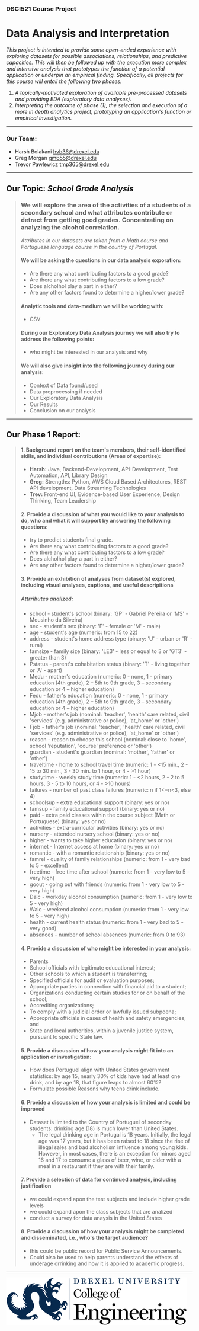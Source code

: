 ### DSCI521 Course Project

# Data Analysis and Interpretation

_This project is intended to provide some open-ended experience with exploring datasets for possible associations, relationships, and predictive capacities. This will then be followed up with the execution more complex and intensive analysis that prototypes the function of a potential application or underpin an empirical finding. Specifically, all projects for this course will entail the following two phases:_

1. _A topically-motivated exploration of available pre-processed datasets and providing EDA  (exploratory data analyses)._
2. _Interpreting the outcome of phase (1), the selection and execution of a more in depth analytics project, prototyping an application's function or empirical investigation._
---

### Our Team:
- Harsh Bolakani hvb36@drexel.edu
- Greg Morgan gm655@drexel.edu
- Trevor Pawlewicz tmp365@drexel.edu
---

## Our Topic: _School Grade Analysis_
>
> ### We will explore the area of the activities of a students of a secondary school and what attributes contribute or detract from getting good grades. Concentrating on analyzing the alcohol correlation.
>
> _Attributes in our datasets are taken from a Math course and Portuguese language course in the country of Portugal._
>
> #### We will be asking the questions in our data analysis exporation:
> - Are there any what contributing factors to a good grade?
> - Are there any what contributing factors to a low grade?
> - Does alcholhol play a part in either?
> - Are any other factors found to determine a higher/lower grade?
>
> #### Analytic tools and data-medium we will be working with:
> - CSV
>
> #### During our Exploratory Data Analysis journey we will also try to address the following points:
> - who might be interested in our analysis and why
>
> #### We will also give insight into the following journey during our analysis:
> - Context of Data found/used
> - Data preprocessing if needed
> - Our Exploratory Data Analysis
> - Our Results
> - Conclusion on our analysis
---
## Our Phase 1 Report:
>
> #### 1. Background report on the team's members, their self-identified skills, and individual contributions (Areas of expertise):
> - **Harsh:** Java, Backend-Development, API-Development, Test Automation, API, Library Design
> - **Greg:** Strengths: Python, AWS Cloud Based Architectures, REST API development, Data Streaming Technologies
> - **Trev:** Front-end UI, Evidence-based User Experience, Design Thinking, Team Leadership
>
>
> #### 2. Provide a discussion of what you would like to your analysis to do, who and what it will support by answering the following questions:
>   - try to predict students final grade.
>   - Are there any what contributing factors to a good grade?
>   - Are there any what contributing factors to a low grade?
>   - Does alcholhol play a part in either?
>   - Are any other factors found to determine a higher/lower grade?
>
>
> #### 3. Provide an exhibition of analyses from dataset(s) explored, including visual analyses, captions, and useful descripitions
> ##### _Attrributes analized:_
>   - school - student's school (binary: 'GP' - Gabriel Pereira or 'MS' - Mousinho da Silveira)
>   - sex - student's sex (binary: 'F' - female or 'M' - male)
>   - age - student's age (numeric: from 15 to 22)
>   - address - student's home address type (binary: 'U' - urban or 'R' - rural)
>   - famsize - family size (binary: 'LE3' - less or equal to 3 or 'GT3' - greater than 3)
>   - Pstatus - parent's cohabitation status (binary: 'T' - living together or 'A' - apart)
>   - Medu - mother's education (numeric: 0 - none, 1 - primary education (4th grade), 2 – 5th to 9th grade, 3 – secondary education or 4 – higher education)
>   - Fedu - father's education (numeric: 0 - none, 1 - primary education (4th grade), 2 – 5th to 9th grade, 3 – secondary education or 4 – higher education)
>   - Mjob - mother's job (nominal: 'teacher', 'health' care related, civil 'services' (e.g. administrative or police), 'at_home' or 'other')
>   - Fjob - father's job (nominal: 'teacher', 'health' care related, civil 'services' (e.g. administrative or police), 'at_home' or 'other')
>   - reason - reason to choose this school (nominal: close to 'home', school 'reputation', 'course' preference or 'other')
>   - guardian - student's guardian (nominal: 'mother', 'father' or 'other')
>   - traveltime - home to school travel time (numeric: 1 - <15 min., 2 - 15 to 30 min., 3 - 30 min. to 1 hour, or 4 - >1 hour)
>   - studytime - weekly study time (numeric: 1 - <2 hours, 2 - 2 to 5 hours, 3 - 5 to 10 hours, or 4 - >10 hours)
>   - failures - number of past class failures (numeric: n if 1<=n<3, else 4)
>   - schoolsup - extra educational support (binary: yes or no)
>   - famsup - family educational support (binary: yes or no)
>   - paid - extra paid classes within the course subject (Math or Portuguese) (binary: yes or no)
>   - activities - extra-curricular activities (binary: yes or no)
>   - nursery - attended nursery school (binary: yes or no)
>   - higher - wants to take higher education (binary: yes or no)
>   - internet - Internet access at home (binary: yes or no)
>   - romantic - with a romantic relationship (binary: yes or no)
>   - famrel - quality of family relationships (numeric: from 1 - very bad to 5 - excellent)
>   - freetime - free time after school (numeric: from 1 - very low to 5 - very high)
>   - goout - going out with friends (numeric: from 1 - very low to 5 - very high)
>   - Dalc - workday alcohol consumption (numeric: from 1 - very low to 5 - very high)
>   - Walc - weekend alcohol consumption (numeric: from 1 - very low to 5 - very high)
>   - health - current health status (numeric: from 1 - very bad to 5 - very good)
>   - absences - number of school absences (numeric: from 0 to 93)
>
>
> #### 4. Provide a discussion of who might be interested in your analysis:
>   - Parents
>   - School officials with legitimate educational interest;
>   - Other schools to which a student is transferring;
>   - Specified officials for audit or evaluation purposes;
>   - Appropriate parties in connection with financial aid to a student;
>   - Organizations conducting certain studies for or on behalf of the school;
>   - Accrediting organizations;
>   - To comply with a judicial order or lawfully issued subpoena;
>   - Appropriate officials in cases of health and safety emergencies; and
>   - State and local authorities, within a juvenile justice system, pursuant to specific State law.
>
>
> #### 5. Provide a discussion of how your analysis might fit into an application or investigation:
>   - How does Portuguel align with United States government statistics: by age 15, nearly 30% of kids have had at least one drink, and by age 18, that figure leaps to almost 60%?
>   - Formulate possible Reasons why teens drink include.
>
>
> #### 6. Provide a discussion of how your analysis is limited and could be improved
>   - Dataset is limited to the Country of Portuguel of seconday students: drinking age (18) is much lower than United States.
>       - The legal drinking age in Portugal is 18 years. Initially, the legal age was 17 years, but it has been raised to 18 since the rise of illegal sales and bad alcoholism influence among young kids. However, in most cases, there is an exception for minors aged 16 and 17 to consume a glass of beer, wine, or cider with a meal in a restaurant if they are with their family.
>
>
> #### 7. Provide a selection of data for continued analysis, including justification
>   - we could expand apon the test subjects and include higher grade levels
>   - we could expand apon the class subjects that are analized
>   - conduct a survey for data anaysis in the United States
>
>
> #### 8. Provide a discussion of how your analysis might be completed and disseminated, i.e., who's the target audience?
>   - this could be public record for Public Service Announcements.
>   - Could also be used to help parents understand the effects of underage drrinking and how it is applied to academic progress.
---

![Drexel logo](images/Drexel-engineering-blue-black.png "Drexel Engineering")
